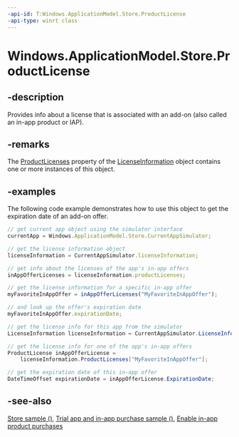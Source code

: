 ```yaml
---
-api-id: T:Windows.ApplicationModel.Store.ProductLicense
-api-type: winrt class
---
```


<!-- Class syntax.
public class ProductLicense : Windows.ApplicationModel.Store.IProductLicense, Windows.ApplicationModel.Store.IProductLicenseWithFulfillment
-->

# Windows.ApplicationModel.Store.ProductLicense

## -description
Provides info about a license that is associated with an add-on (also called an in-app product or IAP).

## -remarks
The [ProductLicenses](licenseinformation_productlicenses.md) property of the [LicenseInformation](licenseinformation.md) object contains one or more instances of this object.

## -examples
The following code example demonstrates how to use this object to get the expiration date of an add-on offer.

```javascript
// get current app object using the simulator interface
currentApp = Windows.ApplicationModel.Store.CurrentAppSimulator;

// get the license information object
licenseInformation = CurrentAppSimulator.licenseInformation;

// get info about the licenses of the app's in-app offers
inAppOfferLicenses = licenseInformation.productLicenses;

// get the license information for a specific in-app offer
myFavoriteInAppOffer = inAppOfferLicenses("MyFavoriteInAppOffer");

// and look up the offer's expiration date
myFavoriteInAppOffer.expirationDate;

```

```csharp
// get the license info for this app from the simulator
LicenseInformation licenseInformation = CurrentAppSimulator.LicenseInformation;

// get the license info for one of the app's in-app offers
ProductLicense inAppOfferLicense =
    licenseInformation.ProductLicenses["MyFavoriteInAppOffer"];

// get the expiration date of this in-app offer
DateTimeOffset expirationDate = inAppOfferLicense.ExpirationDate;
```



## -see-also
[Store sample ()](https://github.com/Microsoft/Windows-universal-samples/tree/win10-1507/Samples/Store), [Trial app and in-app purchase sample ()](http://go.microsoft.com/fwlink/p/?LinkID=144754), [Enable in-app product purchases](https://msdn.microsoft.com/windows/uwp/monetize/enable-in-app-product-purchases)
